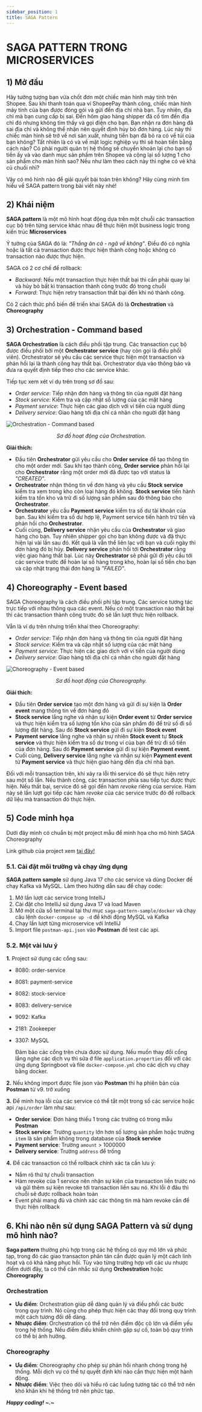 ```yaml
---
sidebar_position: 1
title: SAGA Pattern
---
```


# SAGA PATTERN TRONG MICROSERVICES
## 1) Mở đầu
Hãy tưởng tượng bạn vừa chốt đơn một chiếc màn hình máy tính trên Shopee. Sau khi thanh toán qua ví ShopeePay thành công, chiếc màn hình máy tính của bạn được đóng gói và gửi đến địa chỉ nhà bạn. Tuy nhiên, địa chỉ mà bạn cung cấp bị sai. Đến hôm giao hàng shipper đã cố tìm đến địa chỉ đó nhưng không tìm thấy và gọi điện cho bạn. Bạn nhận ra đơn hàng đã sai địa chỉ và không thể nhận nên quyết định hủy bỏ đơn hàng. Lúc này thì chiếc màn hình sẽ trở về nơi sản xuất, nhưng tiền bạn đã bỏ ra có về túi của bạn không? Tất nhiên là có và về mặt logic nghiệp vụ thì sẽ hoàn tiền bằng cách nào? Có phải người quản trị hệ thống sẽ chuyển khoản lại cho bạn số tiền ấy và vào danh mục sản phẩm trên Shopee và cộng lại số lượng 1 cho sản phẩm cho màn hình sao? Nếu như làm theo cách này thì nghe có vẻ khá củ chuối nhỉ? 

Vậy có mô hình nào để giải quyết bài toán trên không? Hãy cùng mình tìm hiểu về SAGA pattern trong bài viết này nhé!
## 2) Khái niệm
**SAGA pattern** là một mô hình hoạt động dựa trên một chuỗi các transaction cục bộ trên từng service khác nhau để thực hiện một business logic trong kiến trúc **Microservices**

Ý tưởng của SAGA đó là: *"Thắng ăn cả - ngã về không"*. Điều đó có nghĩa hoặc là tất cả transaction được thực hiện thành công hoặc không có transaction nào được thực hiện.

SAGA có 2 cơ chế để rollback:
- *Backward*: Nếu một transaction thực hiện thất bại thì cần phải quay lại và hủy bỏ bất kì transaction thành công trước đó trong chuỗi
- *Forward*: Thực hiện retry transaction thất bại đến khi nó thành công.

Có 2 cách thức phổ biến để triển khai SAGA đó là **Orchestration** và **Choreography**
## 3) Orchestration - Command based
**SAGA Orchestration** là cách điều phối tập trung. Các transaction cục bộ được điều phối bởi một **Orchestrator service** (hay còn gọi là điều phối viên). Orchestrator sẽ yêu cầu các service thực hiện một transaction và phản hồi lại là thành công hay thất bại. Orchestrator dựa vào thông báo và đưa ra quyết định tiếp theo cho các service khác.

Tiếp tục xem xét ví dụ trên trong sơ đồ sau:
- *Order service*: Tiếp nhận đơn hàng và thông tin của người đặt hàng
- *Stock service*: Kiểm tra và cập nhật số lượng của các mặt hàng
- *Payment service*: Thực hiện các giao dịch với ví tiền của người dùng
- *Delivery service*: Giao hàng tới địa chỉ cá nhân cho người đặt hàng

![Orchestration - Command based](https://datasecurity.viettel.vn/apps/files_pictureviewer/public_display?token=KFOLFlLbQ2wgHID&file=Orchestration.jpg)
<center><i>Sơ đồ hoạt động của Orchestration.</i></center>


**Giải thích:** 
- Đầu tiên **Orchestrator** gửi yêu cầu cho **Order service** để tạo thông tin cho một order mới. Sau khi tạo thành công, **Order service** phản hồi lại cho **Orchestrator** rằng một order mới đã được tạo với status là *"CREATED"*.
- **Orchestrator** nhận thông tin về đơn hàng và yêu cầu **Stock service** kiểm tra xem trong kho còn loại hàng đó không. **Stock service** tiến hành kiểm tra tồn kho và trừ đi số lượng sản phẩm sau đó thông báo cho **Orchestrator**.
- **Orchestrator** yêu cầu **Payment service** kiểm tra số dư tài khoản của bạn. Sau khi kiểm tra số dư hợp lệ, Payment service tiến hành trừ tiền và phản hồi cho **Orchestrator**.
- Cuối cùng, **Delivery service** nhận yêu cầu của **Orchestrator** và giao hàng cho bạn. Tuy nhiên shipper gọi cho bạn không được và đã thực hiện lại vài lần sau đó. Kết quả là vẫn thể liên lạc với bạn và cuối ngày thì đơn hàng đó bị hủy. **Delivery service** phản hồi tới **Orchestrator** rằng việc giao hàng thất bại. Lúc này **Orchestrator** sẽ phải gửi đi yêu cầu tới các service trước để hoàn lại số hàng trong kho, hoàn lại số tiền cho bạn và cập nhật trạng thái đơn hàng là *"FAILED"*.

## 4) Choreography - Event based
SAGA Choreography là cách điều phối phi tập trung. Các service tương tác trực tiếp với nhau thông qua các event. Nếu có một transaction nào thất bại thì các transaction thành công trước đó sẽ lần lượt thực hiện rollback.

Vẫn là ví dụ trên nhưng triển khai theo Choreography:
- *Order service*: Tiếp nhận đơn hàng và thông tin của người đặt hàng
- *Stock service*: Kiểm tra và cập nhật số lượng của các mặt hàng
- *Payment service*: Thực hiện các giao dịch với ví tiền của người dùng
- *Delivery service*: Giao hàng tới địa chỉ cá nhân cho người đặt hàng

![Choreography - Event based](https://datasecurity.viettel.vn/apps/files_pictureviewer/public_display?token=xpz0XydMZ2Y2BKv&file=Choreography+Saga.jpg)
<center><i>Sơ đồ hoạt động của Choreography.</i></center>

**Giải thích:** 
- Đầu tiên **Order service** tạo một đơn hàng và gửi đi sự kiện là **Order event** mang thông tin về đơn hàng đó
- **Stock service** lắng nghe và nhận sự kiện **Order event** từ **Order service** và thực hiện kiểm tra số lượng tồn kho của sản phẩm đó để trừ số đi số lượng đặt hàng. Sau đó **Stock service** gửi đi sự kiện **Stock event**
- **Payment service** lắng nghe và nhận sự nhiên **Stock event** tự **Stock service** và thực hiện kiểm tra số dư trong ví của bạn để trừ đi số tiền của đơn hàng. Sau đó **Payment service** gửi đi sự kiện **Payment event**.
- Cuối cùng, **Delivery service** lắng nghe và nhận sự kiện **Payment event** từ **Payment service** và thực hiện giao hàng đến địa chỉ nhà bạn.

Đối với mỗi transaction trên, khi xảy ra lỗi thì service đó sẽ thực hiện retry sau một số lần. Nếu thành công, các transaction phía sau tiếp tục được thực hiện. Nếu thất bại, service đó sẽ gọi đến hàm *revoke* riêng của service. Hàm này sẽ lần lượt gọi tiếp các hàm *revoke* của các service trước đó để rollback dữ liệu mà transaction đó thực hiện.

## 5) Code minh họa
Dưới đây mình có chuẩn bị một project mẫu để minh họa cho mô hình SAGA Choreography

Link github của project xem [tại đây!](http://gitlab.gpdn.net/khcp/daotao/thinhnq7/saga-pattern-sample.git)

### 5.1. Cài đặt môi trường và chạy ứng dụng
**SAGA pattern sample** sử dụng Java 17 cho các service và dùng Docker để chạy Kafka và MySQL. Làm theo hướng dẫn sau để chạy code:
1. Mở lần lượt các service trong IntelliJ
2. Cài đặt cho IntelliJ sử dụng Java 17 và load Maven
3. Mở một cửa sổ terminal tại thư mục ```saga-pattern-sample/docker``` và chạy câu lệnh ```docker-compose up -d``` để khởi động MySQL và Kafka
4. Chạy lần lượt từng microservice với IntelliJ
5. Import file ```postman-api.json``` vào **Postman** để test các api.
### 5.2. Một vài lưu ý
**1.** Project sử dụng các cổng sau:
- 8080: order-service
- 8081: payment-service
- 8082: stock-service
- 8083: delivery-service
- 9092: Kafka
- 2181: Zookeeper
- 3307: MySQL

    Đảm bảo các cổng trên chưa được sử dụng. Nếu muốn thay đổi cổng lắng nghe các dịch vụ thì sửa ở file ```application.properties``` đối với các ứng dụng Springboot và file ```docker-compose.yml``` cho các dịch vụ chạy bằng docker.

**2.** Nếu không import được file json vào **Postman** thì hạ phiên bản của **Postman** từ v9. trở xuống

**3.** Để minh họa lỗi của các service có thể tắt một trong số các service hoặc api ```/api/order``` làm như sau:
- **Order service**: Đơn hàng thiếu 1 trong các trường có trong mẫu **Postman**
- **Stock service**: Trường ```quantity``` lớn hơn số lượng sản phẩm hoặc trường ```item``` là sản phẩm không trong database của **Stock service**
- **Payment service**: Trường ```amount``` > 1000000
- **Delivery service**: Trường ```address``` để trống

**4.** Để các transaction có thể rollback chính xác ta cần lưu ý:
- Nắm rõ thứ tự chuỗi transaction
- Hàm revoke của 1 service nên nhận sự kiện của transaction liền trước nó và gửi thêm sự kiện revoke tới transaction liền sau nó. Khi lỗi ở đâu thì chuỗi sẽ được rollback hoàn toàn
- Event phải mang đủ và chính xác các thông tin mà hàm revoke cần để thực hiện rollback

## 6. Khi nào nên sử dụng SAGA Pattern và sử dụng mô hình nào?
**Saga pattern** thường phù hợp trong các hệ thống có quy mô lớn và phức tạp, trong đó các giao transacton phân tán cần được quản lý một cách linh hoạt và có khả năng phục hồi. Tùy vào từng trường hợp với các ưu nhược điểm dưới đây, ta có thể cân nhắc sử dụng **Orchestration** hoặc **Choreography**

### Orchestration
- **Ưu điểm**: Orchestration giúp dễ dàng quản lý và điều phối các bước trong quy trình. Nó cũng cho phép thực hiện các thay đổi trong quy trình một cách tương đối dễ dàng.
- **Nhược điểm**: Orchestration có thể trở nên điểm độc cô lớn và điểm yếu trong hệ thống. Nếu điểm điều khiển chính gặp sự cố, toàn bộ quy trình có thể bị ảnh hưởng.
### Choreography
- **Ưu điểm**: Choreography cho phép sự phản hồi nhanh chóng trong hệ thống. Mỗi dịch vụ có thể tự quyết định khi nào cần thực hiện một hành động.
- **Nhược điểm**: Việc theo dõi và hiểu rõ các luồng tương tác có thể trở nên khó khăn khi hệ thống trở nên phức tạp.

***Happy coding! ~.~***



